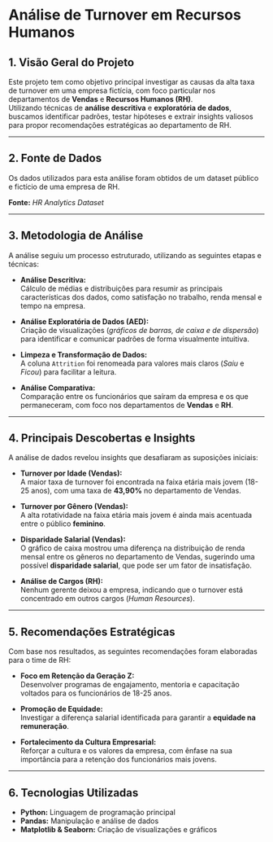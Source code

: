 # Análise de Turnover em Recursos Humanos

## 1. Visão Geral do Projeto
Este projeto tem como objetivo principal investigar as causas da alta taxa de turnover em uma empresa fictícia, com foco particular nos departamentos de **Vendas** e **Recursos Humanos (RH)**.  
Utilizando técnicas de **análise descritiva** e **exploratória de dados**, buscamos identificar padrões, testar hipóteses e extrair insights valiosos para propor recomendações estratégicas ao departamento de RH.

---

## 2. Fonte de Dados
Os dados utilizados para esta análise foram obtidos de um dataset público e fictício de uma empresa de RH.  

**Fonte:** *HR Analytics Dataset*

---

## 3. Metodologia de Análise
A análise seguiu um processo estruturado, utilizando as seguintes etapas e técnicas:

- **Análise Descritiva:**  
  Cálculo de médias e distribuições para resumir as principais características dos dados, como satisfação no trabalho, renda mensal e tempo na empresa.

- **Análise Exploratória de Dados (AED):**  
  Criação de visualizações (*gráficos de barras, de caixa e de dispersão*) para identificar e comunicar padrões de forma visualmente intuitiva.

- **Limpeza e Transformação de Dados:**  
  A coluna `Attrition` foi renomeada para valores mais claros (*Saiu* e *Ficou*) para facilitar a leitura.

- **Análise Comparativa:**  
  Comparação entre os funcionários que saíram da empresa e os que permaneceram, com foco nos departamentos de **Vendas** e **RH**.

---

## 4. Principais Descobertas e Insights
A análise de dados revelou insights que desafiaram as suposições iniciais:

- **Turnover por Idade (Vendas):**  
  A maior taxa de turnover foi encontrada na faixa etária mais jovem (18-25 anos), com uma taxa de **43,90%** no departamento de Vendas.

- **Turnover por Gênero (Vendas):**  
  A alta rotatividade na faixa etária mais jovem é ainda mais acentuada entre o público **feminino**.

- **Disparidade Salarial (Vendas):**  
  O gráfico de caixa mostrou uma diferença na distribuição de renda mensal entre os gêneros no departamento de Vendas, sugerindo uma possível **disparidade salarial**, que pode ser um fator de insatisfação.

- **Análise de Cargos (RH):**  
  Nenhum gerente deixou a empresa, indicando que o turnover está concentrado em outros cargos (*Human Resources*).

---

## 5. Recomendações Estratégicas
Com base nos resultados, as seguintes recomendações foram elaboradas para o time de RH:

- **Foco em Retenção da Geração Z:**  
  Desenvolver programas de engajamento, mentoria e capacitação voltados para os funcionários de 18-25 anos.

- **Promoção de Equidade:**  
  Investigar a diferença salarial identificada para garantir a **equidade na remuneração**.

- **Fortalecimento da Cultura Empresarial:**  
  Reforçar a cultura e os valores da empresa, com ênfase na sua importância para a retenção dos funcionários mais jovens.

---

## 6. Tecnologias Utilizadas
- **Python:** Linguagem de programação principal  
- **Pandas:** Manipulação e análise de dados  
- **Matplotlib & Seaborn:** Criação de visualizações e gráficos

